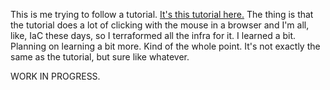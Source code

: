 This is me trying to follow a tutorial. [It's this tutorial here.](https://medium.com/@jacobdiamond/command-control-infrastructure-using-aws-cloudflare-and-mythic-part-1-d9b02354f7b2) The thing is that the tutorial does a lot of clicking with the mouse in a browser and I'm all, like, IaC these days, so I terraformed all the infra for it. I learned a bit. Planning on learning a bit more. Kind of the whole point. It's not exactly the same as the tutorial, but sure like whatever.

WORK IN PROGRESS.